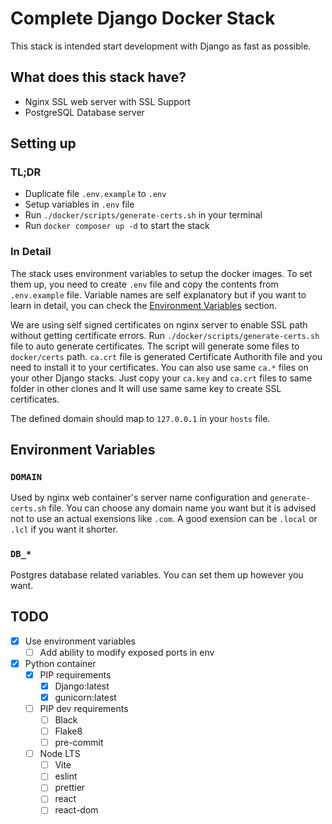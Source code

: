 # Complete Django Docker Stack
This stack is intended start development with Django as fast as possible.

## What does this stack have?
- Nginx SSL web server with SSL Support
- PostgreSQL Database server

## Setting up
### TL;DR
- Duplicate file `.env.example` to `.env`
- Setup variables in `.env` file
- Run `./docker/scripts/generate-certs.sh` in your terminal
- Run `docker composer up -d` to start the stack

### In Detail
The stack uses environment variables to setup the docker images. To set them up,
you need to create `.env` file and copy the contents from `.env.example` file.
Variable names are self explanatory but if you want to learn in detail, you can
check the [Environment Variables](#environment-varialbes) section.

We are using self signed certificates on nginx server to enable SSL path without
getting certificate errors. Run `./docker/scripts/generate-certs.sh` file to auto
generate certificates. The script will generate some files to `docker/certs` path.
`ca.crt` file is generated Certificate Authorith file and you need to install it
to your certificates. You can also use same `ca.*` files on your other Django
stacks. Just copy your `ca.key` and `ca.crt` files to same folder in other clones
and It will use same same key to create SSL certificates.

The defined domain should map to `127.0.0.1` in your `hosts` file.

## Environment Variables
### `DOMAIN`
Used by nginx web container's server name configuration and `generate-certs.sh` file.
You can choose any domain name you want but it is advised not to use an actual
exensions like `.com`. A good exension can be `.local` or `.lcl` if you want it
shorter.

### `DB_*`
Postgres database related variables. You can set them up however you want.

## TODO
- [x] Use environment variables
  - [ ] Add ability to modify exposed ports in env
- [x] Python container
  - [x] PIP requirements
    - [x] Django:latest
    - [x] gunicorn:latest
  - [ ] PIP dev requirements
    - [ ] Black
    - [ ] Flake8
    - [ ] pre-commit
  - [ ] Node LTS
    - [ ] Vite
    - [ ] eslint
    - [ ] prettier
    - [ ] react
    - [ ] react-dom
